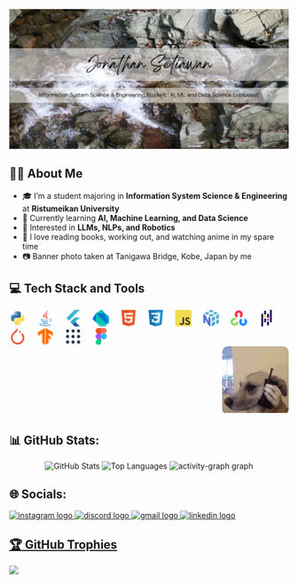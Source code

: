 <div align="center">
  <img src="https://github.com/cronenberg64/cronenberg64/blob/main/github%20readme%20banner.png"  />
</div>

## 👨‍💻 About Me  
- 🎓 I’m a student majoring in **Information System Science & Engineering** at **Ristumeikan University** 
- 🌱 Currently learning **AI, Machine Learning, and Data Science**  
- 📌 Interested in **LLMs, NLPs, and Robotics**  
- 📕 I love reading books, working out, and watching anime in my spare time
- 📷 Banner photo taken at Tanigawa Bridge, Kobe, Japan by me

## 💻 Tech Stack and Tools

<div align="left">
  <img src="https://raw.githubusercontent.com/devicons/devicon/master/icons/python/python-original.svg" height="30" alt="Python logo" />
  <img width="12" />
  <img src="https://raw.githubusercontent.com/devicons/devicon/master/icons/java/java-original.svg" height="30" alt="Java logo" />
  <img width="12" />
  <img src="https://raw.githubusercontent.com/devicons/devicon/master/icons/flutter/flutter-original.svg" height="30" alt="flutter logo" />
  <img width="12" />
  <img src="https://raw.githubusercontent.com/devicons/devicon/master/icons/dart/dart-original.svg" height="30" alt="dart logo" />
  <img width="12" />
  <img src="https://raw.githubusercontent.com/devicons/devicon/master/icons/html5/html5-original.svg" height="30" alt="HTML5 logo" />
  <img width="12" />
  <img src="https://raw.githubusercontent.com/devicons/devicon/master/icons/css3/css3-original.svg" height="30" alt="CSS3 logo" />
  <img width="12" />
  <img src="https://raw.githubusercontent.com/devicons/devicon/master/icons/javascript/javascript-original.svg" height="30" alt="JavaScript logo" />
  <img width="12" />
  <img src="https://raw.githubusercontent.com/devicons/devicon/master/icons/numpy/numpy-original.svg" height="30" alt="NumPy logo" />
  <img width="12" />
  <img src="https://raw.githubusercontent.com/devicons/devicon/master/icons/opencv/opencv-original.svg" height="30" alt="OpenCV logo" />
  <img width="12" />
  <img src="https://raw.githubusercontent.com/devicons/devicon/master/icons/pandas/pandas-original.svg" height="30" alt="Pandas logo" />
  <img width="12" />
  <img src="https://raw.githubusercontent.com/devicons/devicon/master/icons/pytorch/pytorch-original.svg" height="30" alt="PyTorch logo" />
  <img width="12" />
  <img src="https://raw.githubusercontent.com/devicons/devicon/master/icons/tensorflow/tensorflow-original.svg" height="30" alt="TensorFlow logo" />
  <img width="12" />
  <img src="https://raw.githubusercontent.com/devicons/devicon/master/icons/ros/ros-original.svg" height="30" alt="ROS logo" />
  <img width="12" />
  <img src="https://raw.githubusercontent.com/devicons/devicon/master/icons/figma/figma-original.svg" height="30" alt="Figma logo" />
  <img width="12" />
</div>

<div align="right">
  <div style="border-radius: 10px; overflow: hidden; display: inline-block;">
    <img src="https://raw.githubusercontent.com/cronenberg64/cronenberg64/main/dog-cachorro.gif" width="120" height="120">
  </div>
</div>

## 📊 GitHub Stats:

<div align="center">
  <img src="https://github-readme-stats.vercel.app/api?username=cronenberg64&hide_title=false&hide_rank=true&show_icons=true&include_all_commits=true&count_private=true&disable_animations=false&theme=monokai&locale=en&hide_border=false" height="180" alt="GitHub Stats"  />
  <img src="https://github-readme-stats.vercel.app/api/top-langs/?username=cronenberg64&layout=compact&theme=monokai&hide_border=false" height="180" alt="Top Languages"  />
 <img src="https://github-readme-activity-graph.vercel.app/graph?username=cronenberg64&theme=monokai&radius=0&area=true" height="300" alt="activity-graph graph" />
</div>

## 🌐 Socials:

<div align="left">
  <a href="https://instagram.com/cronen19" target="_blank">
<img src="https://img.shields.io/static/v1?message=Instagram&logo=instagram&label=&color=E4405F&logoColor=white&labelColor=&style=for-the-badge" height="35" alt="instagram logo"  />
  </a>
<a href="https://discordapp.com/users/678924010796613655" target="_blank">
  <img src="https://img.shields.io/static/v1?message=Discord&logo=discord&label=&color=7289DA&logoColor=white&labelColor=&style=for-the-badge" height="35" alt="discord logo"  />
</a>
  <a href="mailto:jonathanrustam2@gmail.com">
  <img src="https://img.shields.io/static/v1?message=Gmail&logo=gmail&label=&color=D14836&logoColor=white&labelColor=&style=for-the-badge" height="35" alt="gmail logo"  />
  </a>
  <a href="https://linkedin.com/in/jonathan-setiawan-11a87031a" target="_blank">
  <img src="https://img.shields.io/static/v1?message=LinkedIn&logo=linkedin&label=&color=0077B5&logoColor=white&labelColor=&style=for-the-badge" height="35" alt="linkedin logo"  />
</div>

## 🏆 GitHub Trophies
![](https://github-profile-trophy.vercel.app/?username=cronenberg64&theme=monokai&no-frame=false&no-bg=true&margin-w=4)


